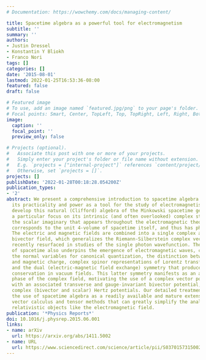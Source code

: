 ```yaml
---
# Documentation: https://wowchemy.com/docs/managing-content/

title: Spacetime algebra as a powerful tool for electromagnetism
subtitle: ''
summary: ''
authors:
- Justin Dressel
- Konstantin Y Bliokh
- Franco Nori
tags: []
categories: []
date: '2015-08-01'
lastmod: 2022-01-25T16:53:36-08:00
featured: false
draft: false

# Featured image
# To use, add an image named `featured.jpg/png` to your page's folder.
# Focal points: Smart, Center, TopLeft, Top, TopRight, Left, Right, BottomLeft, Bottom, BottomRight.
image:
  caption: ''
  focal_point: ''
  preview_only: false

# Projects (optional).
#   Associate this post with one or more of your projects.
#   Simply enter your project's folder or file name without extension.
#   E.g. `projects = ["internal-project"]` references `content/project/deep-learning/index.md`.
#   Otherwise, set `projects = []`.
projects: []
publishDate: '2022-01-28T00:18:28.054200Z'
publication_types:
- '2'
abstract: We present a comprehensive introduction to spacetime algebra that emphasizes
  its practicality and power as a tool for the study of electromagnetism. We carefully
  develop this natural (Clifford) algebra of the Minkowski spacetime geometry, with
  a particular focus on its intrinsic (and often overlooked) complex structure. Notably,
  the scalar imaginary that appears throughout the electromagnetic theory properly
  corresponds to the unit 4-volume of spacetime itself, and thus has physical meaning.
  The electric and magnetic fields are combined into a single complex and frame-independent
  bivector field, which generalizes the Riemann-Silberstein complex vector that has
  recently resurfaced in studies of the single photon wavefunction. The complex structure
  of spacetime also underpins the emergence of electromagnetic waves, circular polarizations,
  the normal variables for canonical quantization, the distinction between electric
  and magnetic charge, complex spinor representations of Lorentz transformations,
  and the dual (electric-magnetic field exchange) symmetry that produces helicity
  conservation in vacuum fields. This latter symmetry manifests as an arbitrary global
  phase of the complex field, motivating the use of a complex vector potential, along
  with an associated transverse and gauge-invariant bivector potential, as well as
  complex (bivector and scalar) Hertz potentials. Our detailed treatment aims to encourage
  the use of spacetime algebra as a readily available and mature extension to existing
  vector calculus and tensor methods that can greatly simplify the analysis of fundamentally
  relativistic objects like the electromagnetic field.
publication: '*Physics Reports*'
doi: 10.1016/j.physrep.2015.06.001
links:
- name: arXiv
  url: https://arxiv.org/abs/1411.5002
- name: URL
  url: https://www.sciencedirect.com/science/article/pii/S0370157315002604
---
```

